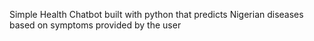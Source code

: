 Simple Health Chatbot built with python that predicts Nigerian diseases based on symptoms provided by the user
